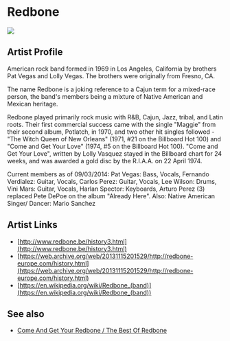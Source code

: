 # Redbone

![](../../asssets/artists/Redbone.png)

## Artist Profile

American rock band formed in 1969 in Los Angeles, California by brothers Pat Vegas and Lolly Vegas. The brothers were originally from Fresno, CA.

The name Redbone is a joking reference to a Cajun term for a mixed-race person, the band's members being a mixture of Native American and Mexican heritage.

Redbone played primarily rock music with R&B, Cajun, Jazz, tribal, and Latin roots. Their first commercial success came with the single "Maggie" from their second album, Potlatch, in 1970, and two other hit singles followed - "The Witch Queen of New Orleans" (1971, #21 on the Billboard Hot 100) and "Come and Get Your Love" (1974, #5 on the Billboard Hot 100). "Come and Get Your Love", written by Lolly Vasquez stayed in the Billboard chart for 24 weeks, and was awarded a gold disc by the R.I.A.A. on 22 April 1974.

Current members as of 09/03/2014: Pat Vegas: Bass, Vocals, Fernando Verdialez: Guitar, Vocals, Carlos Perez: Guitar, Vocals, Lee Wilson: Drums, Vini Mars: Guitar, Vocals, Harlan Spector: Keyboards, 
Arturo Perez (3) replaced Pete DePoe on the album "Already Here".
Also: Native American Singer/ Dancer: Mario Sanchez

## Artist Links

- [http://www.redbone.be/history3.html](http://www.redbone.be/history3.html)
- [https://web.archive.org/web/20131115201529/http://redbone-europe.com/history.html](https://web.archive.org/web/20131115201529/http://redbone-europe.com/history.html)
- [https://en.wikipedia.org/wiki/Redbone_(band)](https://en.wikipedia.org/wiki/Redbone_(band))


## See also

- [Come And Get Your Redbone / The Best Of Redbone](Redbone-Come_And_Get_Your_Redbone_-_The_Best_Of_Redbone.md)
